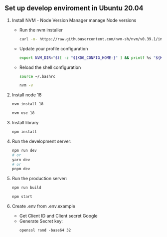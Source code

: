 ## Set up develop enviroment in Ubuntu 20.04

1. Install NVM - Node Version Manager manage Node versions
   - Run the nvm installer
     ```bash
     curl -o- https://raw.githubusercontent.com/nvm-sh/nvm/v0.39.1/install.sh | bash
     ```
   - Update your profile configuration
     ```bash
     export NVM_DIR="$([ -z "${XDG_CONFIG_HOME-}" ] && printf %s "${HOME}/.nvm" || printf %s "${XDG_CONFIG_HOME}/nvm")"[ -s "$NVM_DIR/nvm.sh" ] && \. "$NVM_DIR/nvm.sh"
     ```
   - Reload the shell configuration
     ```bash
     source ~/.bashrc
     ```
     ```bash
     nvm -v
     ```
2. Install node 18
   ```bash
   nvm install 18
   ```
   ```bash
   nvm use 18
   ```
3. Install library

   ```bash
   npm install
   ```

4. Run the development server:

   ```bash
   npm run dev
   # or
   yarn dev
   # or
   pnpm dev
   ```

5. Run the production server:

   ```bash
   npm run build

   npm start
   ```

6. Create .env from .env.example
   - Get Client ID and Client secret Google
   - Generate Secret key:
     ```
     openssl rand -base64 32
     ```
